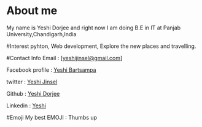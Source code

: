 # About me
 My name is Yeshi Dorjee and right now I am doing B.E in IT at Panjab University,Chandigarh,India

#Interest
 pyhton, Web development, Explore the new places and travelling.

#Contact Info
Email : [yeshijinsel@gmail.com]

Facebook profile : [Yeshi Bartsampa](https://www.facebook.com/yeshi.dorjee.921)

twitter : [Yeshi Jinsel](https://twitter.com/JinselC)

Github : [Yeshi Dorjee](https://github.com/yeshijinsel)

Linkedin : [Yeshi](https://www.linkedin.com/in/yeshi-dorjee-775538139/)

#Emoji
 My best EMOJI : Thumbs up
